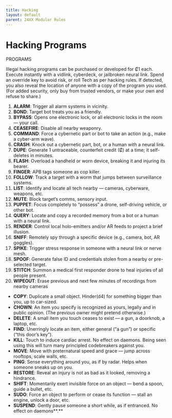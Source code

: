 ```yaml
---
title: Hacking
layout: default
parent: 24XX Modular Rules
---
```


# Hacking Programs

PROGRAMS

Illegal hacking programs can be purchased or developed for ₡1 each. Execute instantly with a
vidlink, cyberdeck, or jailbroken neural link. Spend an override key to avoid risk, or roll Tech as per hacking rules. If detected, you also reveal the location of anyone with a copy of the program you used. (For added security, only buy from trusted vendors, or make your own and refuse to share.)

1. **ALARM**: Trigger all alarm systems in vicinity.
2. **BOND**: Target bot treats you as a friendly.
3. **BYPASS**: Opens one electronic lock, or all electronic locks in the room — your call.
4. **CEASEFIRE**: Disable all nearby weaponry.
5. **COMMAND**: Force a cybernetic part or bot to take an action (e.g., make a cyber-arm wave).
6. **CRASH**: Knock out a cybernetic part, bot, or a human with a neural link.
7. **DUPE**: Generate 1 untraceable, counterfeit credit (₡) at a time; it self-deletes in minutes.
8. **FLASH**: Overload a handheld or worn device, breaking it and injuring its bearer.
9. **FINGER**: APB tags someone as cop killer.
10. **FOLLOW**: Track a target with a worm that jumps between surveillance systems.
11. **LIST**: Identify and locate all tech nearby — cameras, cyberware, weapons, etc.
12. **MUTE**: Block target’s comms, sensory input.
13. **PUPPET**: Focus completely to “possess” a drone, self-driving vehicle, or other bot.
14. **QUERY**: Locate and copy a recorded memory from a bot or a human with a neural link.
15. **RENDER**: Control local holo-emitters and/or AR feeds to project a brief illusion.
16. **SNIFF**: Remotely spy through a specific device (e.g., camera, bot, AR goggles).
17. **SPIKE**: Trigger stress response in someone with a neural link or nerve mesh.
18. **SPOOF**: Generate false ID and credentials stolen from a nearby or pre-selected target.
19. **STITCH**: Summon a medical first responder drone to heal injuries of all people present.
20. **WIPEOUT**: Erase previous and next few minutes of recordings from nearby cameras



+ **COPY**: Duplicate a small object. Hinder(d4) for something bigger than you, up to car-sized.
+ **CHOWN**: An item you specify is recognized as yours, legally and in public opinion. (The previous owner might pretend otherwise.)
+ **DELETE**: A small item you touch ceases to exist — a gun, a doorknob, a laptop, etc.
+ **FIND**: Unerringly locate an item, either general (“a gun”) or specific (“this door’s key”).
+ **KILL**: Touch to induce cardiac arrest. No effect on daemons. Being seen using this will turn many principled codebreakers against you.
+ **MOVE**: Move with preternatural speed and grace — jump across rooftops, scale walls, etc.
+ **PING**: Sense everything around you, as if by radar. Helps when someone sneaks up on you.
+ **RESTORE**: Reveal an injury is not as bad as it looked, removing a hindrance.
+ **SHIFT**: Momentarily exert invisible force on an object — bend a spoon, guide a bullet, etc.
+ **SUDO**: Force an object to perform or cease its function — stall an engine, unlock a door, etc.
+ **SUSPEND**: Gently pause someone a short while, as if entranced. No effect on daemons**.**